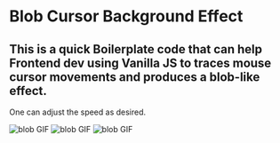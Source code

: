 # Blob Cursor Background Effect

## This is a quick Boilerplate code that can help Frontend dev using Vanilla JS to traces mouse cursor movements and produces a blob-like effect.
One can adjust the speed as desired.

![blob GIF](assets/blob.gif)
![blob GIF]("assets/blob.gif")
![blob GIF]("https://github.com/MatthewWitika/blob-cursor-background/blob/80b33729681e6a145c3a9de0437faf7c29a8cf42/assets/blob.gif")
